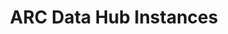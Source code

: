 ---
title: ARC Data Hub Instances
summary: Implementations of the ARC Data Hub concept by DataPLANT and other communities.
icon: tabler:code
href: /articles/arc-data-hub-instances
---